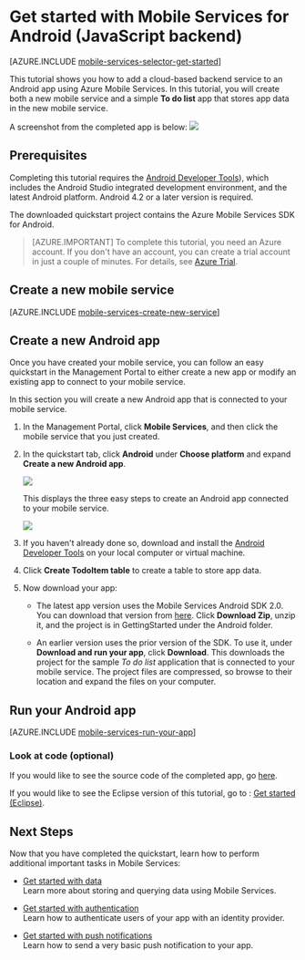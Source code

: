 <properties
	pageTitle="Get Started with Azure Mobile Services for Android apps (JavaScript backend)"
	description="Follow this tutorial to get started using Azure Mobile Services for Android development (JavaScript backend)."
	services="mobile-services"
	documentationCenter="android"
	authors="RickSaling"
	manager="dwrede"
	editor=""/>

<tags
	ms.service="mobile-services"
	ms.date="10/08/2015"
	wacn.date=""/>

# Get started with Mobile Services for Android  (JavaScript backend)

[AZURE.INCLUDE [mobile-services-selector-get-started](../includes/mobile-services-selector-get-started.md)]

<!-- deleted by customization
&nbsp;

[AZURE.INCLUDE [mobile-services-hero-slug](../includes/mobile-services-hero-slug.md)]
-->

This tutorial shows you how to add a cloud-based backend service to an Android app using Azure Mobile Services. In this tutorial, you will create both a new mobile service and a simple **To do list** app that stores app data in the new mobile service.
<!-- deleted by customization

> [AZURE.VIDEO mobile-get-started-android]
-->

A screenshot from the completed app is below:
![](./media/mobile-services-android-get-started/mobile-quickstart-completed-android.png)

## Prerequisites

Completing this tutorial requires the [Android Developer Tools](https://developer.android.com/sdk/index.html)), which includes the Android Studio integrated development environment, and the latest Android platform. Android 4.2 or a later version is required.

The downloaded quickstart project contains the Azure Mobile Services SDK for Android.

> [AZURE.IMPORTANT] To complete this tutorial, you need an Azure account. If you don't have an account, you can create a trial account in just a couple of minutes. For details, see [Azure Trial](/pricing/1rmb-trial/?WT.mc_id=AE564AB28).


## Create a new mobile service

[AZURE.INCLUDE [mobile-services-create-new-service](../includes/mobile-services-create-new-service.md)]

## Create a new Android app

Once you have created your mobile service, you can follow an easy quickstart in the Management Portal to either create a new app or modify an existing app to connect to your mobile service.

In this section you will create a new Android app that is connected to your mobile service.

1.  In the Management Portal, click **Mobile Services**, and then click the mobile service that you just created.

2. In the quickstart tab, click **Android** under **Choose platform** and expand **Create a new Android app**.

   	![](./media/mobile-services-android-get-started/mobile-portal-quickstart-android1.png)

   	This displays the three easy steps to create an Android app connected to your mobile service.

  	![](./media/mobile-services-android-get-started/mobile-quickstart-steps-android-AS.png)

3. If you haven't already done so, download and install the [Android Developer Tools](http://developer.android.com/sdk/index.html) on your local computer or virtual machine.

4. Click **Create TodoItem table** to create a table to store app data.


<!-- deleted by customization
5. Now download your app by pressing the **Download** button.
-->
<!-- keep by customization: begin -->
5. Now download your app:
	- The latest app version uses the Mobile Services Android SDK 2.0. You can download that version from <a href="https://github.com/RickSaling/mobile-services-samples/tree/futures">here</a>. Click **Download Zip**, unzip it, and the project is in GettingStarted under the Android folder.
	 
	- An earlier version uses the prior version of the SDK. To use it, under **Download and run your app**, click **Download**. This downloads the project for the sample _To do list_ application that is connected to your mobile service. The project files are compressed, so browse to their location and expand the files on your computer.

<!-- keep by customization: end -->

## Run your Android app

[AZURE.INCLUDE [mobile-services-run-your-app](../includes/mobile-services-android-get-started.md)]

<!-- keep by customization: begin -->
### Look at code (optional)

If you would like to see the source code of the completed app, go [here](https://github.com/RickSaling/mobile-services-samples/tree/androidStudio/GettingStarted/AndroidStudio).


If you would like to see the Eclipse version of this tutorial, go to : [Get started (Eclipse)](/documentation/articles/mobile-services-android-get-started-EC).
<!-- keep by customization: end -->

## <a name="next-steps"> </a>Next Steps
Now that you have completed the quickstart, learn how to perform additional important tasks in Mobile Services:

* [Get started with data]
  <br/>Learn more about storing and querying data using Mobile Services.

* [Get started with authentication]
  <br/>Learn how to authenticate users of your app with an identity provider.

* [Get started with push notifications]
  <br/>Learn how to send a very basic push notification to your app.


<!-- deleted by customization
[AZURE.INCLUDE [app-service-disqus-feedback-slug](../includes/app-service-disqus-feedback-slug.md)]

-->
<!-- keep by customization: begin -->


<!-- Anchors. -->
[Getting started with Mobile Services]:#getting-started
[Create a new mobile service]:#create-new-service
[Define the mobile service instance]:#define-mobile-service-instance
[Next Steps]:#next-steps

<!-- Images. -->
[0]: ./media/mobile-services-android-get-started/mobile-quickstart-completed-android.png
[6]: ./media/mobile-services-android-get-started/mobile-portal-quickstart-android.png
[7]: ./media/mobile-services-android-get-started/mobile-quickstart-steps-android-AS.png
[8]: ./media/mobile-services-android-get-started/mobile-eclipse-quickstart.png
[10]: ./media/mobile-services-android-get-started/mobile-quickstart-startup-android.png
[11]: ./media/mobile-services-android-get-started/mobile-data-tab.png
[12]: ./media/mobile-services-android-get-started/mobile-data-browse.png
[14]: ./media/mobile-services-android-get-started/mobile-services-import-android-workspace.png
[15]: ./media/mobile-services-android-get-started/mobile-services-import-android-project.png
<!-- keep by customization: end -->

<!-- URLs. -->
[Get started (Eclipse)]: /documentation/articles/mobile-services-android-get-started-ec
[Get started with data]: /documentation/articles/mobile-services-android-get-started-data
[Get started with authentication]: /documentation/articles/mobile-services-android-get-started-users
[Get started with push notifications]: /documentation/articles/mobile-services-javascript-backend-android-get-started-push
<!-- keep by customization: begin -->
[Android SDK]: http://developer.android.com/sdk/index.html
[Android Studio]: https://developer.android.com/sdk/index.html
<!-- keep by customization: end -->
[Mobile Services Android SDK]: https://go.microsoft.com/fwLink/p/?LinkID=266533

[Management Portal]: https://manage.windowsazure.cn/
